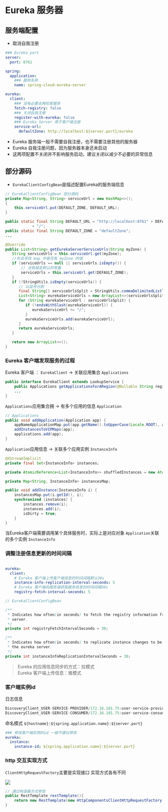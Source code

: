 #  Eureka 服务器

##   服务端配置

* 取消自我注册

```yaml
### Eureka port
server:
  port: 8761

spring:
  application:
  	### 服务名称
    name: spring-cloud-eureka-server

eureka:
  client:
    ### 没有必要去再检索服务
    fetch-registry: false
    ### 关闭自我注册
    register-with-eureka: false
    ### Eureka Server 用于客户端注册
    service-url:
      defaultZone: http://localhost:${server.port}/eureka
```

* Eureka 服务端一般不需要自我注册，也不需要注册其他的服务器
* Eureka 自我注册问题，因为服务器本身还未启动
* 这两项配置不关闭并不影响服务启动，建议关闭以减少不必要的异常信息

##  部分源码

* `EurekaClientConfigBean`是描述配置Eureka的服务端信息

```java
// EurekaClientConfigBean 部分源码
private Map<String, String> serviceUrl = new HashMap<>();
{
	this.serviceUrl.put(DEFAULT_ZONE, DEFAULT_URL);
}

public static final String DEFAULT_URL = "http://localhost:8761" + DEFAULT_PREFIX
			+ "/";
public static final String DEFAULT_ZONE = "defaultZone";
...

@Override
public List<String> getEurekaServerServiceUrls(String myZone) {
   String serviceUrls = this.serviceUrl.get(myZone);
   //先去寻找 map 中是否有 myZone 的值
   if (serviceUrls == null || serviceUrls.isEmpty()) {
       // 没有就走默认的常量
       serviceUrls = this.serviceUrl.get(DEFAULT_ZONE);
   }
   if (!StringUtils.isEmpty(serviceUrls)) {
      // 以逗号分割
      final String[] serviceUrlsSplit = StringUtils.commaDelimitedListToStringArray(serviceUrls);
      List<String> eurekaServiceUrls = new ArrayList<>(serviceUrlsSplit.length);
      for (String eurekaServiceUrl : serviceUrlsSplit) {
         if (!endsWithSlash(eurekaServiceUrl)) {
            eurekaServiceUrl += "/";
         }
         eurekaServiceUrls.add(eurekaServiceUrl);
      }
      return eurekaServiceUrls;
   }

   return new ArrayList<>();
}
```

### Eureka 客户端发现服务的过程

Eureka 客户端 ： `EurekaClient`  -> 关联应用集合 `Applications`

```java
public interface EurekaClient extends LookupService {
	public Applications getApplicationsForARegion(@Nullable String region);
    ...
}
```

`Applications`应用集合拥 -> 有多个应用的信息 `Application`

```java
// Applications
public void addApplication(Application app) {
    appNameApplicationMap.put(app.getName().toUpperCase(Locale.ROOT), app);
    addInstancesToVIPMaps(app);
    applications.add(app);
}
```

`Application`应用信息 -> 关联多个应用实例 `InstanceInfo`

```java
@XStreamImplicit
private final Set<InstanceInfo> instances;

private AtomicReference<List<InstanceInfo>> shuffledInstances = new AtomicReference<List<InstanceInfo>>();

private Map<String, InstanceInfo> instancesMap;

public void addInstance(InstanceInfo i) {
    instancesMap.put(i.getId(), i);
    synchronized (instances) {
        instances.remove(i);
        instances.add(i);
        isDirty = true;
    }
}
```

当Eureka客户端需要调用某个具体服务时，实际上是对应对象 `Application`关联的多个实例 `InstanceInfo` 

### 调整注册信息更新的时间间隔 

```yaml   

eureka:
  client:
  	# Eureka 客户端上传客户端信息的时间间隔默认30s 
  	instance-info-replication-interval-seconds: 5
  	# Eureka 客户端向服务端获取服务信息的时间间隔30s
  	registry-fetch-interval-seconds: 5
```

```java
// EurekaClientConfigBean

/**
 * Indicates how often(in seconds) to fetch the registry information from the eureka
 * server.
 */
private int registryFetchIntervalSeconds = 30;

/**
 * Indicates how often(in seconds) to replicate instance changes to be replicated to
 * the eureka server.
 */
private int instanceInfoReplicationIntervalSeconds = 30;
```
> Eureka 的应用信息同步的方式：拉模式   
Eureka 客户端上传信息：推模式

### 客户端实例id

日志信息

```java
DiscoveryClient_USER-SERVICE-PROVIDER/172.16.101.75:user-service-provider:7070 - registration status: 204
DiscoveryClient_USER-SERVICE-CONSUMER/172.16.101.75:user-service-consumer:8080 - registration status: 204
```
命名模式  `${hostname}:${spring.application.name}:${server.port}`

```yaml
### 修改客户端实例的id 一般不建议修改
eureka:
  instance:
    instance-id: ${spring.application.name}:${server.port}
```

### http 交互实现方式 

`ClientHttpRequestFactory`主要是实现接口 实现方式各有不同

![](https://image.ibb.co/cLZqEz/1537174812006.jpg)

```java
// 通过构造器方式修改
public RestTemplate restTemplate(){
	return new RestTemplate(new HttpComponentsClientHttpRequestFactory());
}
```









